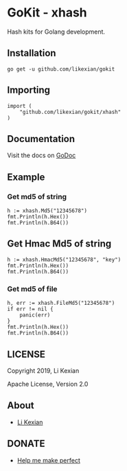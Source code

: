 # GoKit - xhash

Hash kits for Golang development.

## Installation

    go get -u github.com/likexian/gokit

## Importing

    import (
        "github.com/likexian/gokit/xhash"
    )

## Documentation

Visit the docs on [GoDoc](https://godoc.org/github.com/likexian/gokit/xhash)

## Example

### Get md5 of string

    h := xhash.Md5("12345678")
    fmt.Println(h.Hex())
    fmt.Println(h.B64())

## Get Hmac Md5 of string

    h := xhash.HmacMd5("12345678", "key")
    fmt.Println(h.Hex())
    fmt.Println(h.B64())

### Get md5 of file

    h, err := xhash.FileMd5("12345678")
    if err != nil {
        panic(err)
    }
    fmt.Println(h.Hex())
    fmt.Println(h.B64())

## LICENSE

Copyright 2019, Li Kexian

Apache License, Version 2.0

## About

- [Li Kexian](https://www.likexian.com/)

## DONATE

- [Help me make perfect](https://www.likexian.com/donate/)
